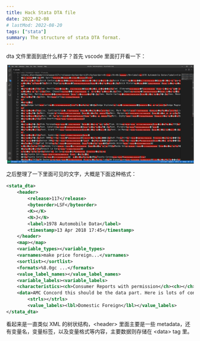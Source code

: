 ```yaml
---
title: Hack Stata DTA file
date: 2022-02-08
# lastMod: 2022-08-20
tags: ["stata"]
summary: The structure of stata DTA format.
---
```

dta 文件里面到底什么样子？首先 vscode 里面打开看一下：

![image-20220212172823057.png](./_attachments/1660969676241_0.png)

之后整理了一下里面可见的文字，大概是下面这种格式：

```xml
<stata_dta>
    <header>
        <release>117</release>
        <byteorder>LSF</byteorder>
        <K></K>
        <N>J</N>
        <label>1978 Automobile Data</label>
        <timestamp>13 Apr 2018 17:45</timestamp>
    </header>
    <map></map>
    <variable_types></variable_types>
    <varnames>make price foreign...</varnames>
    <sortlist></sortlist>
    <formats>%8.0gc ...</formats>
    <value_label_names></value_label_names>
    <variable_labels><variable_labels>
    <characteristics><ch>Consumer Reports with permission</ch><ch></ch></characteristics>
    <data>AMC Concord this should be the data part. Here is lots of contents.</data>
        <strls></strls>
        <value_labels><lbl>Domestic Foreign</lbl></value_labels>
</stata_dta>
```

看起来是一直类似 XML 的树状结构，\<header\> 里面主要是一些 metadata，还有变量名，变量标签，以及变量格式等内容，主要数据则存储在 \<data\> tag 里。
